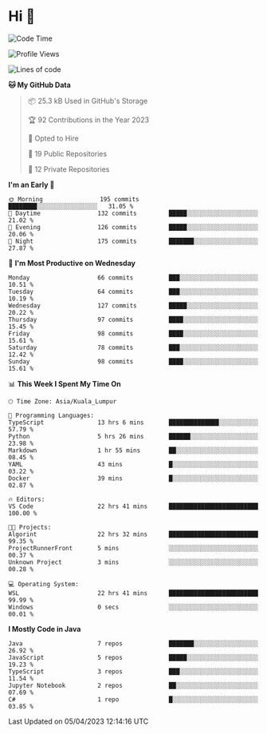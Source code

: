 <h1>Hi 👋</h1>

<!--START_SECTION:waka-->
![Code Time](http://img.shields.io/badge/Code%20Time-127%20hrs%202%20mins-blue)

![Profile Views](http://img.shields.io/badge/Profile%20Views-29-blue)

![Lines of code](https://img.shields.io/badge/From%20Hello%20World%20I%27ve%20Written-650.2%20thousand%20lines%20of%20code-blue)

**🐱 My GitHub Data** 

> 📦 25.3 kB Used in GitHub's Storage 
 > 
> 🏆 92 Contributions in the Year 2023
 > 
> 💼 Opted to Hire
 > 
> 📜 19 Public Repositories 
 > 
> 🔑 12 Private Repositories 
 > 
**I'm an Early 🐤** 

```text
🌞 Morning                195 commits         ████████░░░░░░░░░░░░░░░░░   31.05 % 
🌆 Daytime                132 commits         █████░░░░░░░░░░░░░░░░░░░░   21.02 % 
🌃 Evening                126 commits         █████░░░░░░░░░░░░░░░░░░░░   20.06 % 
🌙 Night                  175 commits         ███████░░░░░░░░░░░░░░░░░░   27.87 % 
```
📅 **I'm Most Productive on Wednesday** 

```text
Monday                   66 commits          ███░░░░░░░░░░░░░░░░░░░░░░   10.51 % 
Tuesday                  64 commits          ███░░░░░░░░░░░░░░░░░░░░░░   10.19 % 
Wednesday                127 commits         █████░░░░░░░░░░░░░░░░░░░░   20.22 % 
Thursday                 97 commits          ████░░░░░░░░░░░░░░░░░░░░░   15.45 % 
Friday                   98 commits          ████░░░░░░░░░░░░░░░░░░░░░   15.61 % 
Saturday                 78 commits          ███░░░░░░░░░░░░░░░░░░░░░░   12.42 % 
Sunday                   98 commits          ████░░░░░░░░░░░░░░░░░░░░░   15.61 % 
```


📊 **This Week I Spent My Time On** 

```text
🕑︎ Time Zone: Asia/Kuala_Lumpur

💬 Programming Languages: 
TypeScript               13 hrs 6 mins       ██████████████░░░░░░░░░░░   57.79 % 
Python                   5 hrs 26 mins       ██████░░░░░░░░░░░░░░░░░░░   23.98 % 
Markdown                 1 hr 55 mins        ██░░░░░░░░░░░░░░░░░░░░░░░   08.45 % 
YAML                     43 mins             █░░░░░░░░░░░░░░░░░░░░░░░░   03.22 % 
Docker                   39 mins             █░░░░░░░░░░░░░░░░░░░░░░░░   02.87 % 

🔥 Editors: 
VS Code                  22 hrs 41 mins      █████████████████████████   100.00 % 

🐱‍💻 Projects: 
Algorint                 22 hrs 32 mins      █████████████████████████   99.35 % 
ProjectRunnerFront       5 mins              ░░░░░░░░░░░░░░░░░░░░░░░░░   00.37 % 
Unknown Project          3 mins              ░░░░░░░░░░░░░░░░░░░░░░░░░   00.28 % 

💻 Operating System: 
WSL                      22 hrs 41 mins      █████████████████████████   99.99 % 
Windows                  0 secs              ░░░░░░░░░░░░░░░░░░░░░░░░░   00.01 % 
```

**I Mostly Code in Java** 

```text
Java                     7 repos             ███████░░░░░░░░░░░░░░░░░░   26.92 % 
JavaScript               5 repos             █████░░░░░░░░░░░░░░░░░░░░   19.23 % 
TypeScript               3 repos             ███░░░░░░░░░░░░░░░░░░░░░░   11.54 % 
Jupyter Notebook         2 repos             ██░░░░░░░░░░░░░░░░░░░░░░░   07.69 % 
C#                       1 repo              █░░░░░░░░░░░░░░░░░░░░░░░░   03.85 % 
```




 Last Updated on 05/04/2023 12:14:16 UTC
<!--END_SECTION:waka-->
